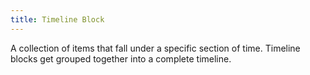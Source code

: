 ```yaml
---
title: Timeline Block
---
```

A collection of items that fall under a specific section of time. Timeline blocks get grouped together into a complete timeline.
